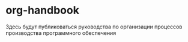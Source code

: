 # org-handbook
Здесь будут публиковаться руководства по организации процессов производства программного обеспечения
